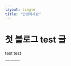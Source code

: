 ```yaml
---
layout: single
title: "안녕하세요"
---
```


# 첫 블로그 test 글

test test

<img src="/Users/youngseo/Library/Application Support/typora-user-images/image-20220114141315320.png" alt="image-20220114141315320" style="zoom:25%;" />
